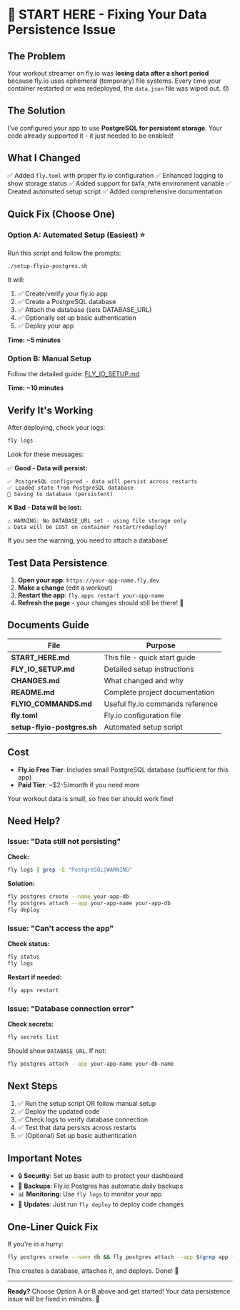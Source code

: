 # 🚀 START HERE - Fixing Your Data Persistence Issue

## The Problem

Your workout streamer on fly.io was **losing data after a short period** because fly.io uses ephemeral (temporary) file systems. Every time your container restarted or was redeployed, the `data.json` file was wiped out. 😞

## The Solution

I've configured your app to use **PostgreSQL for persistent storage**. Your code already supported it - it just needed to be enabled!

## What I Changed

✅ Added `fly.toml` with proper fly.io configuration
✅ Enhanced logging to show storage status
✅ Added support for `DATA_PATH` environment variable
✅ Created automated setup script
✅ Added comprehensive documentation

## Quick Fix (Choose One)

### Option A: Automated Setup (Easiest) ⭐

Run this script and follow the prompts:

```bash
./setup-flyio-postgres.sh
```

It will:
1. ✅ Create/verify your fly.io app
2. ✅ Create a PostgreSQL database
3. ✅ Attach the database (sets DATABASE_URL)
4. ✅ Optionally set up basic authentication
5. ✅ Deploy your app

**Time: ~5 minutes**

### Option B: Manual Setup

Follow the detailed guide: [FLY_IO_SETUP.md](./FLY_IO_SETUP.md)

**Time: ~10 minutes**

## Verify It's Working

After deploying, check your logs:

```bash
fly logs
```

Look for these messages:

✅ **Good - Data will persist:**
```
✅ PostgreSQL configured - data will persist across restarts
✅ Loaded state from PostgreSQL database
💾 Saving to database (persistent)
```

❌ **Bad - Data will be lost:**
```
⚠️ WARNING: No DATABASE_URL set - using file storage only
⚠️ Data will be LOST on container restart/redeploy!
```

If you see the warning, you need to attach a database!

## Test Data Persistence

1. **Open your app**: `https://your-app-name.fly.dev`
2. **Make a change** (edit a workout)
3. **Restart the app**: `fly apps restart your-app-name`
4. **Refresh the page** - your changes should still be there! 🎉

## Documents Guide

| File | Purpose |
|------|---------|
| **START_HERE.md** | This file - quick start guide |
| **FLY_IO_SETUP.md** | Detailed setup instructions |
| **CHANGES.md** | What changed and why |
| **README.md** | Complete project documentation |
| **FLYIO_COMMANDS.md** | Useful fly.io commands reference |
| **fly.toml** | Fly.io configuration file |
| **setup-flyio-postgres.sh** | Automated setup script |

## Cost

- **Fly.io Free Tier**: Includes small PostgreSQL database (sufficient for this app)
- **Paid Tier**: ~$2-5/month if you need more

Your workout data is small, so free tier should work fine!

## Need Help?

### Issue: "Data still not persisting"

**Check:**
```bash
fly logs | grep -E "PostgreSQL|WARNING"
```

**Solution:**
```bash
fly postgres create --name your-app-db
fly postgres attach --app your-app-name your-app-db
fly deploy
```

### Issue: "Can't access the app"

**Check status:**
```bash
fly status
fly logs
```

**Restart if needed:**
```bash
fly apps restart
```

### Issue: "Database connection error"

**Check secrets:**
```bash
fly secrets list
```

Should show `DATABASE_URL`. If not:
```bash
fly postgres attach --app your-app-name your-db-name
```

## Next Steps

1. ✅ Run the setup script OR follow manual setup
2. ✅ Deploy the updated code
3. ✅ Check logs to verify database connection
4. ✅ Test that data persists across restarts
5. ✅ (Optional) Set up basic authentication

## Important Notes

- 🔒 **Security**: Set up basic auth to protect your dashboard
- 💾 **Backups**: Fly.io Postgres has automatic daily backups
- 📊 **Monitoring**: Use `fly logs` to monitor your app
- 🔄 **Updates**: Just run `fly deploy` to deploy code changes

## One-Liner Quick Fix

If you're in a hurry:

```bash
fly postgres create --name db && fly postgres attach --app $(grep app fly.toml | cut -d'"' -f2) db && fly deploy
```

This creates a database, attaches it, and deploys. Done! 🚀

---

**Ready?** Choose Option A or B above and get started! Your data persistence issue will be fixed in minutes. 💪

